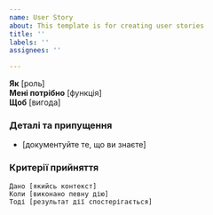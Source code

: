 ```yaml
---
name: User Story
about: This template is for creating user stories
title: ''
labels: ''
assignees: ''

---
```


**Як** [роль]  
 **Мені потрібно** [функція]  
 **Щоб** [вигода]  
   
 ### Деталі та припущення
 * [документуйте те, що ви знаєте]
   
 ### Критерії прийняття  
   
 ```gherkin
 Дано [якийсь контекст]
 Коли [виконано певну дію]
 Тоді [результат дії спостерігається]
 ```
